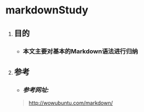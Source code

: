 # markdownStudy

1. ## 目的

   * ### **本文主要对基本的Markdown语法进行归纳**

2. ## 参考
    
    * ### *参考网址:*
       
   ><http://wowubuntu.com/markdown/>
